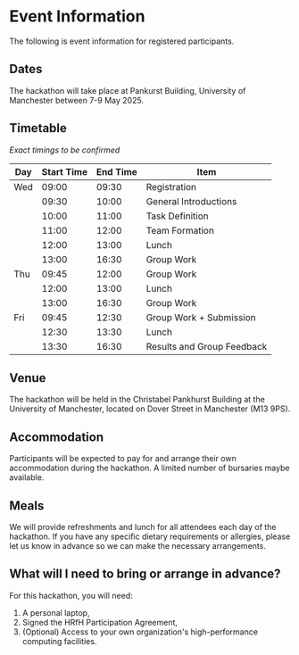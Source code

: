 # Event Information

The following is event information for registered participants.

## Dates

The hackathon will take place at Pankurst Building, University of Manchester between 7-9 May 2025.


## Timetable

*Exact timings to be confirmed*

|Day| Start Time | End Time | Item                       |
|---|------------|----------|----------------------------|
|Wed| 09:00      | 09:30    | Registration               |
|      | 09:30      | 10:00    | General Introductions      |
|      | 10:00      | 11:00    | Task Definition            |
|      | 11:00      | 12:00    | Team Formation             |
|      | 12:00      | 13:00    | Lunch                      |
|      | 13:00      | 16:30    | Group Work                 |
|Thu| 09:45      | 12:00    | Group Work                 |
|      | 12:00      | 13:00    | Lunch                      |
|      | 13:00      | 16:30    | Group Work                 |
|Fri| 09:45      | 12:30    | Group Work + Submission    |
|      | 12:30      | 13:30    | Lunch                      |
|      | 13:30      | 16:30    | Results and Group Feedback    |

## Venue

The hackathon will be held in the Christabel Pankhurst Building at the University of Manchester, located on Dover Street in Manchester (M13 9PS).

## Accommodation

Participants will be expected to pay for and arrange their own accommodation during the hackathon. A limited number of bursaries maybe available.

## Meals
We will provide refreshments and lunch for all attendees each day of the hackathon. If you have any specific dietary requirements or allergies, please let us know in advance so we can make the necessary arrangements.


## What will I need to bring or arrange in advance?
For this hackathon, you will need:

1. A personal laptop,
2. Signed the HRfH Participation Agreement,
3. (Optional) Access to your own organization's high-performance computing facilities.

